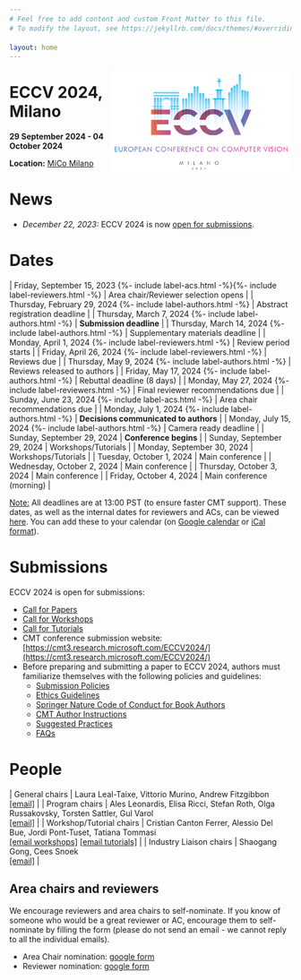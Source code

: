 ```yaml
---
# Feel free to add content and custom Front Matter to this file.
# To modify the layout, see https://jekyllrb.com/docs/themes/#overriding-theme-defaults

layout: home
---
```


<img src="images/logo-light.png" width="320" align="right">

# ECCV 2024, Milano

**29 September 2024 - 04 October 2024**

**Location:** [MiCo Milano](https://www.micomilano.it) 

# News 
* *December 22, 2023:* ECCV 2024 is now [open for submissions](#submissions).

# Dates

| Friday, September 15, 2023 {%- include label-acs.html -%}{%- include label-reviewers.html -%} | Area chair/Reviewer selection opens |
| Thursday, February 29, 2024 {%- include label-authors.html -%} |	Abstract registration deadline |
| Thursday, March 7, 2024 {%- include label-authors.html -%} |	**Submission deadline** |
| Thursday, March 14, 2024 {%- include label-authors.html -%} | Supplementary materials deadline |
| Monday, April 1, 2024 {%- include label-reviewers.html -%} | Review period starts |
| Friday, April 26, 2024 {%- include label-reviewers.html -%} | Reviews due |
| Thursday, May 9, 2024	{%- include label-authors.html -%} | Reviews released to authors |
| Friday, May 17, 2024 {%- include label-authors.html -%} | Rebuttal deadline (8 days) |
| Monday, May 27, 2024 {%- include label-reviewers.html -%} | Final reviewer recommendations due |
| Sunday, June 23, 2024 {%- include label-acs.html -%} | Area chair recommendations due |
| Monday, July 1, 2024 {%- include label-authors.html -%} | **Decisions communicated to authors** |
| Monday, July 15, 2024 {%- include label-authors.html -%} | Camera ready deadline |
| Sunday, September 29, 2024	| **Conference begins** |
| Sunday, September 29, 2024	| Workshops/Tutorials |
| Monday, September 30, 2024	| Workshops/Tutorials |
| Tuesday, October 1, 2024	| Main conference |
| Wednesday, October 2, 2024	| Main conference |
| Thursday, October 3, 2024	| Main conference |
| Friday, October 4, 2024	| Main conference (morning) |

<u>Note:</u> All deadlines are at 13:00 PST (to ensure faster CMT support). These dates, as well as the internal dates for reviewers and ACs, can be viewed <a href="https://tinyurl.com/eccv2024calendarview">here</a>. You can add these to your calendar (on <a href="https://tinyurl.com/eccv2024calendar">Google calendar</a> or <a href="https://calendar.google.com/calendar/ical/afa2ed37f3e8d2f2bd4002b5a03aa5845b14398205f7a593e05f9c8e0e8d59a5%40group.calendar.google.com/public/basic.ics">iCal format</a>).

# Submissions

ECCV 2024 is open for submissions:
* [Call for Papers](cfp.md)
* [Call for Workshops](call_for_workshops.md)
* [Call for Tutorials](call_for_tutorials.md)
* CMT conference submission website: [https://cmt3.research.microsoft.com/ECCV2024/](https://cmt3.research.microsoft.com/ECCV2024/)
* Before preparing and submitting a paper to ECCV 2024, authors must familiarize themselves with the following policies and guidelines:
  * [Submission Policies](submission_policies.md)
  * [Ethics Guidelines](ethics_guidelines.md)
  * [Springer Nature Code of Conduct for Book Authors](https://www.springernature.com/gp/authors/book-authors-code-of-conduct)
  * [CMT Author Instructions](cmt_instructions.md)
  * [Suggested Practices](author_practices.md)
  * [FAQs](faqs.md)

# People

| General chairs | Laura Leal-Taixe, Vittorio Murino, Andrew Fitzgibbon <br> [[email]](mailto:eccv2024-generalchairs@ecva.net) |
| Program chairs | Ales Leonardis, Elisa Ricci, Stefan Roth, Olga Russakovsky, Torsten Sattler, Gul Varol <br> [[email]](mailto:eccv2024-programchairs@ecva.net) |
| Workshop/Tutorial chairs | Cristian Canton Ferrer, Alessio Del Bue, Jordi Pont-Tuset, Tatiana Tommasi <br> [[email workshops]](mailto:eccv24-workshops@googlegroups.com) [[email tutorials]](mailto:eccv24-tutorials@googlegroups.com) |
| Industry Liaison chairs | Shaogang Gong, Cees Snoek <br> [[email]](mailto:eccv2024-industrychairs@ecva.net)  |


## Area chairs and reviewers

We encourage reviewers and area chairs to self-nominate.  If you know of someone who would be a great reviewer or AC, encourage them to self-nominate by filling the form (please do not send an email - we cannot reply to all the individual emails).

  - Area Chair nomination: [google form](https://forms.gle/VkgbRU573wVLtgLq5)
  - Reviewer nomination: [google form](https://forms.gle/cuY6oiBv8JTjvRQ59)
